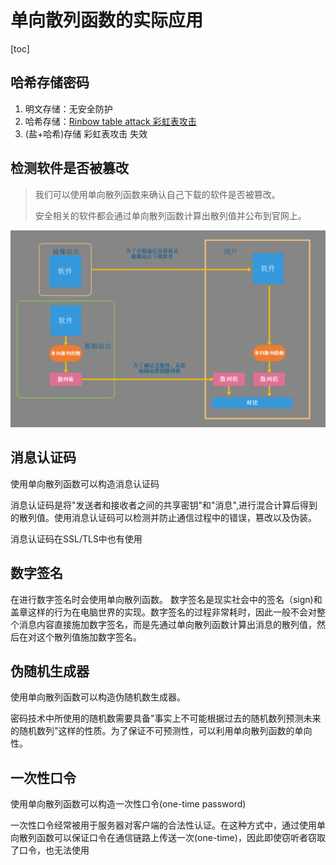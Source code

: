 # 单向散列函数的实际应用

[toc]

## 哈希存储密码

1. 明文存储：无安全防护
2. 哈希存储：[Rinbow table attack 彩虹表攻击](https://cmd5.com/)
3. (盐+哈希)存储 彩虹表攻击 失效



## 检测软件是否被篡改

> 我们可以使用单向散列函数来确认自己下载的软件是否被篡改。
>
> 安全相关的软件都会通过单向散列函数计算出散列值并公布到官网上。

![image-20220624112010314](assets/image-20220624112010314.png)



## 消息认证码

使用单向散列函数可以构造消息认证码

消息认证码是将"发送者和接收者之间的共享密钥"和"消息",进行混合计算后得到的散列值。使用消息认证码可以检测并防止通信过程中的错误，篡改以及伪装。

消息认证码在SSL/TLS中也有使用



## 数字签名

在进行数字签名时会使用单向散列函数。
数字签名是现实社会中的签名（sign)和盖章这样的行为在电脑世界的实现。数字签名的过程非常耗时，因此一般不会对整个消息内容直接施加数字签名，而是先通过单向散列函数计算出消息的散列值，然后在对这个散列值施加数字签名。



## 伪随机生成器

使用单向散列函数可以构造伪随机数生成器。

密码技术中所使用的随机数需要具备"事实上不可能根据过去的随机数列预测未来的随机数列"这样的性质。为了保证不可预测性，可以利用单向散列函数的单向性。



## 一次性口令

使用单向散列函数可以构造一次性口令(one-time password)

一次性口令经常被用于服务器对客户端的合法性认证。在这种方式中，通过使用单向散列函数可以保证口令在通信链路上传送一次(one-time)，因此即使窃听者窃取了口令，也无法使用



